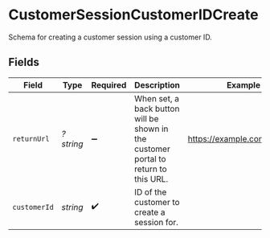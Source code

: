 # CustomerSessionCustomerIDCreate

Schema for creating a customer session using a customer ID.


## Fields

| Field                                                                               | Type                                                                                | Required                                                                            | Description                                                                         | Example                                                                             |
| ----------------------------------------------------------------------------------- | ----------------------------------------------------------------------------------- | ----------------------------------------------------------------------------------- | ----------------------------------------------------------------------------------- | ----------------------------------------------------------------------------------- |
| `returnUrl`                                                                         | *?string*                                                                           | :heavy_minus_sign:                                                                  | When set, a back button will be shown in the customer portal to return to this URL. | https://example.com/account                                                         |
| `customerId`                                                                        | *string*                                                                            | :heavy_check_mark:                                                                  | ID of the customer to create a session for.                                         |                                                                                     |